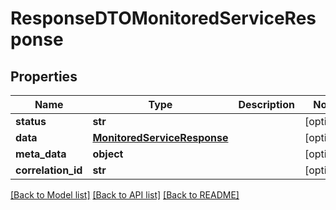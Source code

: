 # ResponseDTOMonitoredServiceResponse

## Properties
Name | Type | Description | Notes
------------ | ------------- | ------------- | -------------
**status** | **str** |  | [optional] 
**data** | [**MonitoredServiceResponse**](MonitoredServiceResponse.md) |  | [optional] 
**meta_data** | **object** |  | [optional] 
**correlation_id** | **str** |  | [optional] 

[[Back to Model list]](../README.md#documentation-for-models) [[Back to API list]](../README.md#documentation-for-api-endpoints) [[Back to README]](../README.md)

